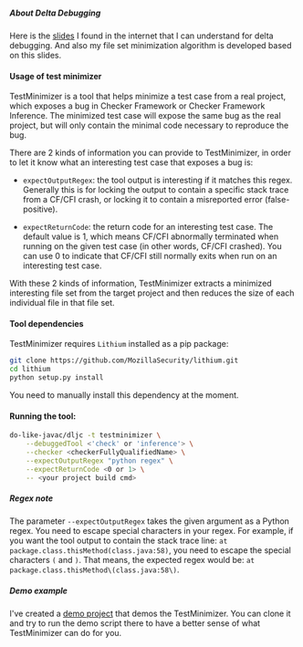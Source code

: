 ##### About Delta Debugging

Here is the [slides](http://www.ist.tugraz.at/teaching/pub/Main/SoftwareMaintenance/SOMADeltaDebugging.pdf) I found in the internet
that I can understand for delta debugging. And also my file set minimization algorithm is developed based on this slides.

#### Usage of test minimizer

TestMinimizer is a tool that helps minimize a test case from a real
project, which exposes a bug in Checker Framework or Checker Framework
Inference. The minimized test case will expose the same bug as the
real project, but will only contain the minimal code necessary to
reproduce the bug.

There are 2 kinds of information you can provide to TestMinimizer, in
order to let it know what an interesting test case that exposes a
bug is:

- `expectOutputRegex`: the tool output is interesting if it matches
  this regex. Generally this is for locking the output to contain a
  specific stack trace from a CF/CFI crash, or locking it to contain a
  misreported error (false-positive).

- `expectReturnCode`: the return code for an interesting test
  case. The default value is 1, which means CF/CFI abnormally
  terminated when running on the given test case (in other words,
  CF/CFI crashed). You can use 0 to indicate that CF/CFI still
  normally exits when run on an interesting test case.

With these 2 kinds of information, TestMinimizer extracts a minimized
interesting file set from the target project and then reduces the size
of each individual file in that file set.


#### Tool dependencies

TestMinimizer requires `Lithium` installed as a pip package:

```bash
git clone https://github.com/MozillaSecurity/lithium.git
cd lithium
python setup.py install
```

You need to manually install this dependency at the moment.


#### Running the tool:

```bash
do-like-javac/dljc -t testminimizer \
    --debuggedTool <'check' or 'inference'> \
    --checker <checkerFullyQualifiedName> \
    --expectOutputRegex "python regex" \
    --expectReturnCode <0 or 1> \
    -- <your project build cmd>
```

##### Regex note

The parameter `--expectOutputRegex` takes the given argument as a
Python regex. You need to escape special characters in your regex. For
example, if you want the tool output to contain the stack trace line:
`at package.class.thisMethod(class.java:58)`, you need to escape the
special characters `(` and `)`. That means, the expected regex would
be: `at package.class.thisMethod\(class.java:58\)`.


##### Demo example

I've created a [demo
project](https://github.com/opprop/DemoProject4TestMinimizer)
that demos the TestMinimizer. You can clone it and try to run the demo
script there to have a better sense of what TestMinimizer can do for
you.


